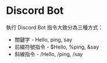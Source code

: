 # Discord Bot
執行 Discord Bot 指令大致分為三種方式：
- 關鍵字 - Hello, ping, say
- 前綴符號指令 - $Hello, %ping, &say
- 斜線指令 - /Hello, /ping, /say
